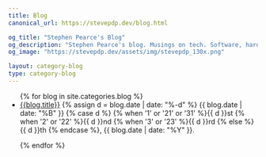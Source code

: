 ```yaml
---
title: Blog
canonical_url: https://stevepdp.dev/blog.html

og_title: "Stephen Pearce's Blog"
og_description: "Stephen Pearce's blog. Musings on tech. Software, hardware and tales of development."
og_image: "https://stevepdp.dev/assets/img/stevepdp_130x.png"

layout: category-blog
type: category-blog
---
```


<ul>
{% for blog in site.categories.blog %}

<li><a href="{{blog.url}}" title="Click to read the entry: {{post.title}}">{{blog.title}}</a>
<span class="postdate">
{% assign d = blog.date | date: "%-d"  %}
{{ blog.date | date: "%B" }}
{% case d %}
	{% when '1' or '21' or '31' %}{{ d }}st
	{% when '2' or '22' %}{{ d }}nd
	{% when '3' or '23' %}{{ d }}rd
	{% else %}{{ d }}th
	{% endcase %},
{{ blog.date | date: "%Y" }}.
</span></li>

{% endfor %}
</ul>




